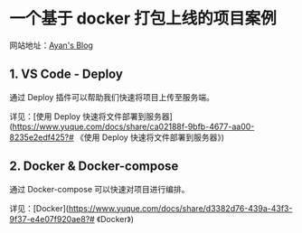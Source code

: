 # 一个基于 docker 打包上线的项目案例

网站地址：[Ayan's Blog](https://zhangyuyan.cn/)

## 1. VS Code - Deploy

通过 Deploy 插件可以帮助我们快速将项目上传至服务端。

详见：[使用 Deploy 快速将文件部署到服务器](https://www.yuque.com/docs/share/ca02188f-9bfb-4677-aa00-8235e2edf425?# 《使用 Deploy 快速将文件部署到服务器》)

## 2. Docker & Docker-compose

通过 Docker-compose 可以快速对项目进行编排。

详见：[Docker](https://www.yuque.com/docs/share/d3382d76-439a-43f3-9f37-e4e07f920ae8?# 《Docker》)
